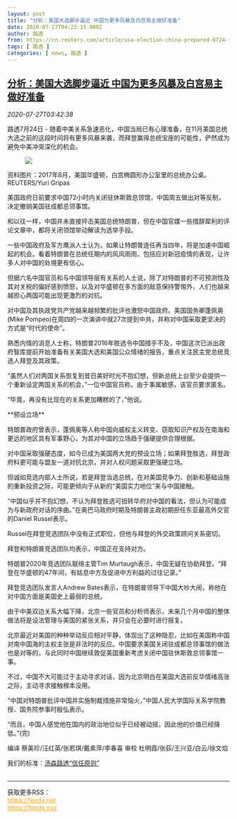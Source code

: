 ```yaml
---
layout: post
title: "分析：美国大选脚步逼近 中国为更多风暴及白宫易主做好准备"
date: 2020-07-27T04:23:15.000Z
author: 路透
from: https://cn.reuters.com/article/usa-election-china-prepared-0724-fri-idCNKCS24S09M
tags: [ 路透 ]
categories: [ news, 路透 ]
---
```

<!--1595823795000-->
[分析：美国大选脚步逼近 中国为更多风暴及白宫易主做好准备](https://cn.reuters.com/article/usa-election-china-prepared-0724-fri-idCNKCS24S09M)
------

<div>
<div><i>2020-07-27T03:42:38</i></div><div class="StandardArticleBody_body"><p>路透7月24日 - 随着中美关系急速恶化，中国当局已有心理准备，在11月美国总统大选之前的这段时间将有更多风暴来袭，而拜登赢得总统宝座的可能性，俨然成为避免中美冲突深化的机会。 </p><div class="PrimaryAsset_container"><div class="Image_container" tabindex="-1"><figure class="Image_zoom" style="padding-bottom:"><div class="LazyImage_container LazyImage_dark" style="background-image:none"><img src="//s2.reutersmedia.net/resources/r/?m=02&amp;d=20200727&amp;t=2&amp;i=1527216873&amp;r=LYNXNPEG6Q06I&amp;w=600" aria-label="资料图片：2017年8月，美国华盛顿，白宫椭圆形办公室里的总统办公桌。REUTERS/Yuri Gripas"/><div class="LazyImage_image LazyImage_fallback" style="background-image:url(//s2.reutersmedia.net/resources/r/?m=02&amp;d=20200727&amp;t=2&amp;i=1527216873&amp;r=LYNXNPEG6Q06I&amp;w=600);background-position:center center;background-color:inherit"></div></div><div class="Image_expand-button" aria-label="Expand Image Slideshow" role="button" tabindex="0"></div></figure><figcaption><div class="Image_caption"><span>资料图片：2017年8月，美国华盛顿，白宫椭圆形办公室里的总统办公桌。REUTERS/Yuri Gripas</span></div></figcaption></div></div><p>美国政府日前要求中国72小时内关闭驻休斯敦总领馆，中国周五做出对等反制，决定撤销美国驻成都总领事馆。 </p><p>和以往一样，中国并未直接抨击美国总统特朗普，但在中国官媒一些措辞犀利的评论文章中，都将关闭领馆举动解读为选举手段。 </p><p>一些中国政府及军方鹰派人士认为，如果让特朗普连任再当四年，将是加速中国崛起的机会。看着特朗普在总统任期内的风风雨雨，包括应对新冠疫情的表现，让许多人对中国的处境更有信心。 </p><p>但据六名中国官员和与中国领导层有关系的人士说，除了对特朗普的不可预测性及其对关税的偏好感到愤怒，以及对华盛顿在多方面的敌意保持警惕外，人们也越来越担心两国可能出现更激烈的对抗。 </p><p>对中国及其执政党共产党越来越频繁的批评也激怒中国政府。美国国务卿蓬佩奥(Mike Pompeo)在周四的一次演讲中就27次提到中共，并称对中国采取更坚决的方式是“时代的使命”。 </p><p>熟悉内情的消息人士称，特朗普2016年胜选令中国措手不及，中国这次已派出政府智库提前开始准备有关美国大选和美国公众情绪的报告，重点关注民主党总统竞选人拜登及其政策。 </p><p>“虽然人们对两国关系恢复到昔日美好时光不抱幻想，但新总统上台至少会提供一个重新设定两国关系的机会，”一位中国官员称。由于事属敏感，该官员要求匿名。 </p><p>“毕竟，再没有比现在的关系更加糟糕的了，”他说。 </p><p>**预设立场** </p><p>特朗普政府曾表示，蓬佩奥等人称中国向威权主义转变、窃取知识产权及在南海和更远的地区具有军事野心，为其对中国的立场趋于强硬提供合理根据。 </p><p>对中国采取强硬态度，如今已成为美国两大党的预设立场；如果拜登胜选，拜登政府料更可能与盟友一道对抗北京，并对人权问题采取更强硬立场。 </p><p>但诚如竞选内部人士所说，若是拜登当选总统，在对美国竞争力、创新和基础设施的重新投资之际，可能更倾向于从新的“美国实力地位”来与中国接触。 </p><p>“中国似乎并不抱幻想，不认为拜登胜选可扭转华府对中国的看法，但认为可能成为与新政府对话的序曲。”在奥巴马政府时期及特朗普主政初期担任东亚最高外交官的Daniel Russel表示。 </p><p>Russel在拜登竞选团队中没有正式职位，但他与拜登的外交政策顾问关系密切。 </p><p>拜登和特朗普竞选团队均表示，中国正在支持对方。 </p><p>特朗普2020年竞选团队联络主管Tim Murtaugh表示，中国无疑在协助拜登。“拜登在华盛顿的47年间，有姑息中方及促进中方利益的过往记录。” </p><p>拜登竞选团队发言人Andrew Bates表示，在特朗普领导下中国大吵大闹，称他在对中国方面是美国史上最弱的总统。 </p><p>由于中美双边关系大幅下降，北京一些官员和分析师表示，未来几个月中国的整体做法将是设法管理与美国的紧张关系，并只会在必要时进行报复。 </p><p>北京最近对美国的种种举动反应相对平静，体现出了这种隐忍，比如在美国称中国对南中国海的主权主张是非法时的反应。中国要求美国关闭驻成都总领事馆的做法也是对等的，与此同时中国继续敦促美国重新考虑关闭中国驻休斯敦总领事馆一事。 </p><p>不过，中国不大可能过于主动寻求对话，因为北京明白在美国大选前反华情绪高涨之际，主动寻求接触根本没用。 </p><p>“中国对特朗普批评中国并实施制裁措施非常恼火，”中国人民大学国际关系学院教授、国务院参事时殷弘表示。 </p><p>“而且，中国人感觉他在国内的政治地位似乎已经被动摇，因此他的价值已经降低。”(完) </p><div class="Attribution_container"><div class="Attribution_attribution"><p class="Attribution_content">编译 蔡美珍/汪红英/张若琪/戴素萍/李春喜 审校 杜明霞/张荻/王兴亚/白云/徐文焰 </p></div></div><div class="StandardArticleBody_trustBadgeContainer"><span class="StandardArticleBody_trustBadgeTitle">我们的标准：</span><span class="trustBadgeUrl"><a href="https://www.thomsonreuters.cn/content/dam/openweb/documents/pdf/china/brochures/about-us-1.pdf">汤森路透“信任原则”</a></span></div></div><br><hr><div>获取更多RSS：<br><a href="https://feedx.net" style="color:orange" target="_blank">https://feedx.net</a> <br><a href="https://feedx.xyz" style="color:orange" target="_blank">https://feedx.xyz</a><br></div>
</div>
